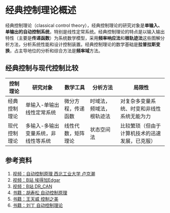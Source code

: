 # 经典控制理论概述

经典控制理论（classical control theory），经典控制理论的研究对象是**单输入、单输出的自动控制系统**，特别是线性定常系统。经典控制理论的特点是以输入输出特性（主要是**传递函数**）为系统数学模型，采用**频率响应法**和**根轨迹法**这些图解分析方法，分析系统性能和设计控制装置。经典控制理论的数学基础是**拉普拉斯变换**，占主导地位的分析和综合方法是**频率域**方法。

## 经典控制与现代控制比较

| 控制理论        | 研究对象                             | 数学工具             | 分析方法           | 局限性                                                |
| ------------- | ---------------------------------- | ------------------ | ---------------- | --------------------------------------------------- |
| 经典控制理论     | 单输入-单输出线性定常系统              | 微分方程，传递函数   | 时域法，频域法，根轨迹法 | 对复杂多变量系统、时变和非线性系统无能为力            |
| 现代控制理论     | 多输入-多输出变量系统，非线性等系统     | 线性代数，矩阵理论   | 状态空间法          | 比较繁琐（但由于计算机技术的迅速发展，已克服）       |
## 参考资料

1. [视频：自动控制原理 西北工业大学 卢京潮](https://www.bilibili.com/video/BV1F34y1h7so/?spm_id_from=333.337.search-card.all.click)
2. [视频：B站 埃得加Edgar](https://space.bilibili.com/276472163?spm_id_from=333.337.search-card.all.click)
3. [视频：B站 DR_CAN](https://space.bilibili.com/230105574?spm_id_from=333.337.search-card.all.click)
4. [书籍：胡寿松 自动控制原理](https://baike.baidu.com/item/%E8%87%AA%E5%8A%A8%E6%8E%A7%E5%88%B6%E5%8E%9F%E7%90%86%EF%BC%88%E7%AC%AC%E4%B8%83%E7%89%88%EF%BC%89/53605016)
5. [书籍：王天威 控制之美](https://book.douban.com/subject/35934779/)
5. [书籍：刘丁 自动控制理论](http://www.cmpedu.com/books/book/5607596.htm)
